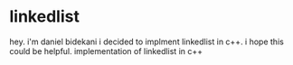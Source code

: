 # linkedlist
hey. i'm daniel bidekani
i decided to implment linkedlist in c++.
i hope this could be helpful.
implementation of linkedlist in c++
